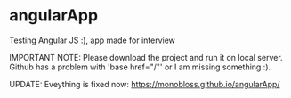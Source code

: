 # angularApp
Testing Angular JS :), app made for interview

IMPORTANT NOTE: Please download the project and run it on local server. Github has a problem with 'base href="/"' or I am missing something :).

UPDATE:
Eveything is fixed now: https://monobloss.github.io/angularApp/
